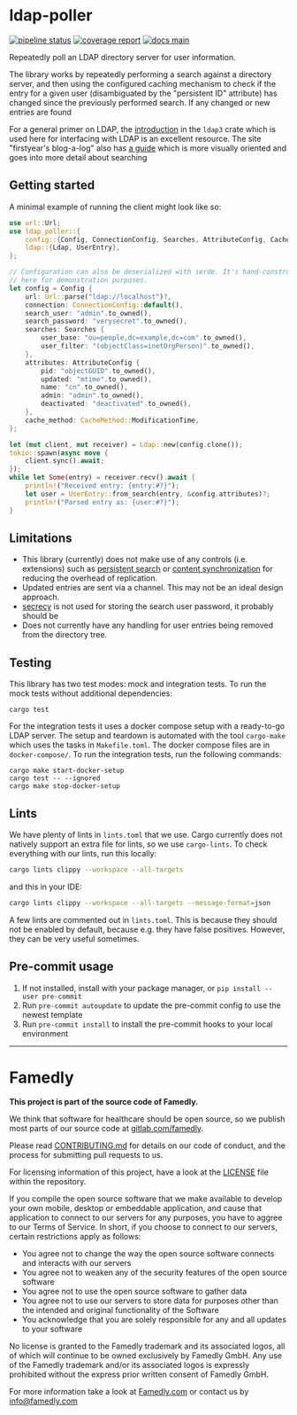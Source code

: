 # ldap-poller

[![pipeline status][badge-pipeline-img]][badge-pipeline-url]
[![coverage report][badge-coverage-img]][badge-coverage-url]
[![docs main][badge-docs-main-img]][badge-docs-main-url]

[badge-pipeline-img]: https://gitlab.com/famedly/company/backend/templates/service-template/badges/main/pipeline.svg
[badge-pipeline-url]: https://gitlab.com/famedly/company/backend/templates/service-template/-/commits/main
[badge-coverage-img]: https://gitlab.com/famedly/company/backend/templates/service-template/badges/main/coverage.svg
[badge-coverage-url]: https://gitlab.com/famedly/company/backend/templates/service-template/-/commits/main
[badge-docs-main-img]: https://img.shields.io/badge/docs-main-blue
[badge-docs-main-url]: https://famedly.gitlab.io/company/backend/templates/service-template/project_name/index.html

Repeatedly poll an LDAP directory server for user information.

The library works by repeatedly performing a search against a directory
server, and then using the configured caching mechanism to check if the
entry for a given user (disambiguated by the "persistent ID" attribute) has
changed since the previously performed search. If any changed or new entries
are found

For a general primer on LDAP, the [introduction] in the `ldap3` crate which
is used here for interfacing with LDAP is an excellent resource. The site
"firstyear's blog-a-log" also has [a guide][firstyear] which is more
visually oriented and goes into more detail about searching

[introduction]: https://github.com/inejge/ldap3/blob/master/LDAP-primer.md
[firstyear]: https://fy.blackhats.net.au/blog/html/pages/ldap_guide_part_1_foundations.html

## Getting started
A minimal example of running the client might look like so:
```rust
use url::Url;
use ldap_poller::{
	config::{Config, ConnectionConfig, Searches, AttributeConfig, CacheMethod},
	ldap::{Ldap, UserEntry},
};

// Configuration can also be deserialized with serde. It's hand-constructed
// here for demonstration purposes.
let config = Config {
	url: Url::parse("ldap://localhost")?,
	connection: ConnectionConfig::default(),
	search_user: "admin".to_owned(),
	search_password: "verysecret".to_owned(),
	searches: Searches {
		user_base: "ou=people,dc=example,dc=com".to_owned(),
		user_filter: "(objectClass=inetOrgPerson)".to_owned(),
	},
	attributes: AttributeConfig {
		pid: "objectGUID".to_owned(),
		updated: "mtime".to_owned(),
		name: "cn".to_owned(),
		admin: "admin".to_owned(),
		deactivated: "deactivated".to_owned(),
	},
	cache_method: CacheMethod::ModificationTime,
};

let (mut client, mut receiver) = Ldap::new(config.clone());
tokio::spawn(async move {
	client.sync().await;
});
while let Some(entry) = receiver.recv().await {
	println!("Received entry: {entry:#?}");
	let user = UserEntry::from_search(entry, &config.attributes)?;
	println!("Parsed entry as: {user:#?}");
}

```

## Limitations
* This library (currently) does not make use of any controls (i.e.
  extensions) such as [persistent search] or [content synchronization] for
  reducing the overhead of replication.
* Updated entries are sent via a channel. This may not be an ideal design
  approach.
* [secrecy](https://docs.rs/secrecy) is not used for storing the search user
  password, it probably should be
* Does not currently have any handling for user entries being removed from
  the directory tree.

[persistent search]: https://datatracker.ietf.org/doc/html/draft-ietf-ldapext-psearch-03
[content synchronization]: https://www.rfc-editor.org/rfc/rfc4533.html

## Testing

This library has two test modes: mock and integration tests. To run the mock tests without additional dependencies: 

```
cargo test
```

For the integration tests it uses a docker compose setup with a ready-to-go LDAP
server. The setup and teardown is automated with the tool
`cargo-make` which uses the tasks in `Makefile.toml`.
The docker compose files are in `docker-compose/`. To run the integration tests, run the following commands:

```
cargo make start-docker-setup
cargo test -- --ignored
cargo make stop-docker-setup 
```


## Lints

We have plenty of lints in `lints.toml` that we use. Cargo currently does not natively support an extra file for lints, so we use `cargo-lints`. To check everything with our lints, run this locally:

```sh
cargo lints clippy --workspace --all-targets
```

and this in your IDE:
```sh
cargo lints clippy --workspace --all-targets --message-format=json
```

A few lints are commented out in `lints.toml`. This is because they should not be enabled by default, because e.g. they have false positives. However, they can be very useful sometimes.

## Pre-commit usage

1. If not installed, install with your package manager, or `pip install --user pre-commit`
2. Run `pre-commit autoupdate` to update the pre-commit config to use the newest template
3. Run `pre-commit install` to install the pre-commit hooks to your local environment

---

# Famedly

**This project is part of the source code of Famedly.**

We think that software for healthcare should be open source, so we publish most
parts of our source code at [gitlab.com/famedly](https://gitlab.com/famedly/company).

Please read [CONTRIBUTING.md](CONTRIBUTING.md) for details on our code of
conduct, and the process for submitting pull requests to us.

For licensing information of this project, have a look at the [LICENSE](LICENSE.md)
file within the repository.

If you compile the open source software that we make available to develop your
own mobile, desktop or embeddable application, and cause that application to
connect to our servers for any purposes, you have to aggree to our Terms of
Service. In short, if you choose to connect to our servers, certain restrictions
apply as follows:

- You agree not to change the way the open source software connects and
  interacts with our servers
- You agree not to weaken any of the security features of the open source software
- You agree not to use the open source software to gather data
- You agree not to use our servers to store data for purposes other than
  the intended and original functionality of the Software
- You acknowledge that you are solely responsible for any and all updates to
  your software

No license is granted to the Famedly trademark and its associated logos, all of
which will continue to be owned exclusively by Famedly GmbH. Any use of the
Famedly trademark and/or its associated logos is expressly prohibited without
the express prior written consent of Famedly GmbH.

For more
information take a look at [Famedly.com](https://famedly.com) or contact
us by [info@famedly.com](mailto:info@famedly.com?subject=[GitLab]%20More%20Information%20)
